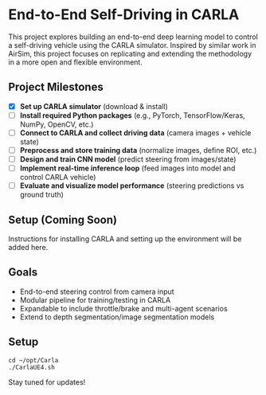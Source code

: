# End-to-End Self-Driving in CARLA

This project explores building an end-to-end deep learning model to control a self-driving vehicle using the CARLA simulator. Inspired by similar work in AirSim, this project focuses on replicating and extending the methodology in a more open and flexible environment.

## Project Milestones

- [x] **Set up CARLA simulator** (download & install)
- [ ] **Install required Python packages** (e.g., PyTorch, TensorFlow/Keras, NumPy, OpenCV, etc.)
- [ ] **Connect to CARLA and collect driving data** (camera images + vehicle state)
- [ ] **Preprocess and store training data** (normalize images, define ROI, etc.)
- [ ] **Design and train CNN model** (predict steering from images/state)
- [ ] **Implement real-time inference loop** (feed images into model and control CARLA vehicle)
- [ ] **Evaluate and visualize model performance** (steering predictions vs ground truth)

## Setup (Coming Soon)
Instructions for installing CARLA and setting up the environment will be added here.

## Goals
- End-to-end steering control from camera input
- Modular pipeline for training/testing in CARLA
- Expandable to include throttle/brake and multi-agent scenarios
- Extend to depth segmentation/image segmentation models

##  Setup
```
cd ~/opt/Carla
./CarlaUE4.sh
```
Stay tuned for updates!
